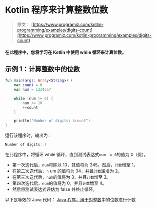 # Kotlin 程序来计算整数位数

> 原文： [https://www.programiz.com/kotlin-programming/examples/digits-count](https://www.programiz.com/kotlin-programming/examples/digits-count)

#### 在此程序中，您将学习在 Kotlin 中使用 while 循环来计算位数。

## 示例 1：计算整数中的位数

```kt
fun main(args: Array<String>) {
    var count = 0
    var num = 1234567

    while (num != 0) {
        num /= 10
        ++count
    }

    println("Number of digits: $count")
}
```

运行该程序时，输出为：

```kt
Number of digits: 7
```

在此程序中，将循环 while 循环，直到测试表达式`num != 0`的值为 0（假）。

*   第一次迭代后，`num`将除以 10，其值将为 345。然后，`计数`增至 1。
*   在第二次迭代后，`n` um 的值将为 34，并且`计数`递增为 2。
*   在第三次迭代后，`num`的值将为 3，并且`计数`增至 3。
*   第四次迭代后，`num`的值将为 0，并且`计数`增至 4。
*   然后将测试表达式评估为 false 并终止循环。

以下是等效的 Java 代码： [Java 程序，用于对整数](/java-programming/examples/digits-count "Java Program to Count Number of Digits in an Integer")中的位数进行计数
